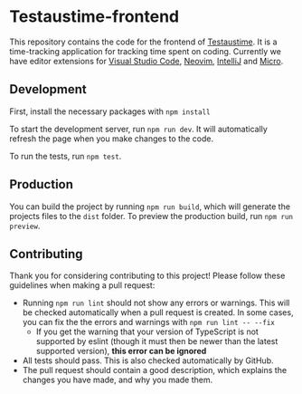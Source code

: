 # Testaustime-frontend

This repository contains the code for the frontend of [Testaustime](https://testaustime.fi). It is a time-tracking application for tracking time spent on coding. Currently we have editor extensions for [Visual Studio Code](https://marketplace.visualstudio.com/items?itemName=testausserveri-ry.testaustime), [Neovim](https://github.com/Testaustime/testaustime.nvim), [IntelliJ](https://plugins.jetbrains.com/plugin/19408-testaustime/) and [Micro](https://github.com/Testaustime/testaustime-micro).

## Development

First, install the necessary packages with `npm install`

To start the development server, run `npm run dev`. It will automatically refresh the page when you make changes to the code.

To run the tests, run `npm test`.

## Production

You can build the project by running `npm run build`, which will generate the projects files to the `dist` folder. To preview the production build, run `npm run preview`.

## Contributing

Thank you for considering contributing to this project! Please follow these guidelines when making a pull request:

- Running `npm run lint` should not show any errors or warnings. This will be checked automatically when a pull request is created. In some cases, you can fix the the errors and warnings with `npm run lint -- --fix`
  - If you get the warning that your version of TypeScript is not supported by eslint (though it must then be newer than the latest supported version), **this error can be ignored**
- All tests should pass. This is also checked automatically by GitHub.
- The pull request should contain a good description, which explains the changes you have made, and why you made them.
